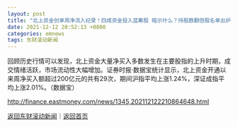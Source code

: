```yaml
---
layout: post
title: "北上资金创单周净流入纪录！四成资金投入蓝筹股 暗示什么？持股数翻倍股名单出炉"
date: 2021-12-12 20:52:13 +0800
categories: emnews
tags: 东财滚动新闻
---
```


回顾历史行情可以发现，北上资金大量净买入多数发生在主要股指的上升时期，成交情绪活跃，市场流动性大幅增加。证券时报·数据宝统计显示，北上资金开通以来周净买入额超过200亿元的共有29次，期间沪指平均上涨1.24%，深证成指平均上涨2.01%。（数据宝）

<http://finance.eastmoney.com/news/1345,202112122210864648.html>

[返回东财滚动新闻](//finews.withounder.com/emnews/)｜[返回首页](//finews.withounder.com/)